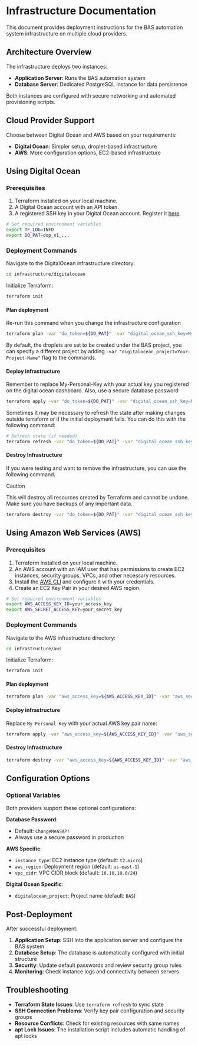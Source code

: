 
# Infrastructure Documentation

This document provides deployment instructions for the BAS automation system infrastructure on multiple cloud providers.

## Architecture Overview

The infrastructure deploys two instances:
- **Application Server**: Runs the BAS automation system
- **Database Server**: Dedicated PostgreSQL instance for data persistence

Both instances are configured with secure networking and automated provisioning scripts.

## Cloud Provider Support

Choose between Digital Ocean and AWS based on your requirements:
- **Digital Ocean**: Simpler setup, droplet-based infrastructure
- **AWS**: More configuration options, EC2-based infrastructure

## Using Digital Ocean

### Prerequisites

1. Terraform installed on your local machine.
2. A Digital Ocean account with an API token.
3. A registered SSH key in your Digital Ocean account. Register it [here](https://cloud.digitalocean.com/account/security).

```bash
# Set required environment variables
export TF_LOG=INFO
export DO_PAT=dop_v1_...
```

### Deployment Commands

Navigate to the DigitalOcean infrastructure directory:
```bash
cd infrastructure/digitalocean
```

Initialize Terraform:
```bash
terraform init 
```

#### Plan deployment

Re-run this command when you change the infrastructure configuration

```bash
terraform plan -var "do_token=${DO_PAT}" -var "digital_ocean_ssh_key=My-Personal-Key"
```

By default, the droplets are set to be created under the BAS project, you can specify a different project by adding
`-var "digitalocean_project=Your-Project-Name"` flag to the commands.

#### Deploy infrastructure

Remember to replace My-Personal-Key with your actual key you registered on the digital ocean dashboard. Also, use a secure database password

```bash
terraform apply -var "do_token=${DO_PAT}" -var "digital_ocean_ssh_key=My-Personal-Key" -var "pvt_key=~/.ssh/id_rsa" -var "database_password=my-password"
```

Sometimes it may be necessary to refresh the state after making changes outside terraform or if the initial deployment fails. You can do this with the following command:

```bash
# Refresh state (if needed)
terraform refresh -var "do_token=${DO_PAT}" -var "digital_ocean_ssh_key=My-Personal-Key"
```

#### Destroy Infrastructure

If you were testing and want to remove the infrastructure, you can use the following command.

> [!CAUTION]
> This will destroy all resources created by Terraform and cannot be undone. Make sure you have backups of any important data.

```bash
terraform destroy -var "do_token=${DO_PAT}" -var "digital_ocean_ssh_key=My-Personal-Key"
```

## Using Amazon Web Services (AWS)

### Prerequisites
1. Terraform installed on your local machine.
2. An AWS account with an IAM user that has permissions to create EC2 instances, security groups, VPCs, and other necessary resources.
3. Install the [AWS CLI](https://docs.aws.amazon.com/cli/latest/userguide/cli-chap-getting-started.html) and configure it with your credentials.
4. Create an EC2 Key Pair in your desired AWS region.

```bash
# Set required environment variables
export AWS_ACCESS_KEY_ID=your_access_key
export AWS_SECRET_ACCESS_KEY=your_secret_key
```

### Deployment Commands

Navigate to the AWS infrastructure directory:
```bash
cd infrastructure/aws
```

Initialize Terraform:
```bash
terraform init
```

#### Plan deployment
```bash
terraform plan -var "aws_access_key=${AWS_ACCESS_KEY_ID}" -var "aws_secret_key=${AWS_SECRET_ACCESS_KEY}" -var "aws_key_pair_name=My-Personal-Key"
```

#### Deploy infrastructure
Replace `My-Personal-Key` with your actual AWS key pair name:
```bash
terraform apply -var "aws_access_key=${AWS_ACCESS_KEY_ID}" -var "aws_secret_key=${AWS_SECRET_ACCESS_KEY}" -var "aws_key_pair_name=My-Personal-Key" -var "pvt_key=~/.ssh/id_rsa" -var "database_password=my-password"
```

#### Destroy Infrastructure
```bash
terraform destroy -var "aws_access_key=${AWS_ACCESS_KEY_ID}" -var "aws_secret_key=${AWS_SECRET_ACCESS_KEY}" -var "aws_key_pair_name=My-Personal-Key"
```

## Configuration Options

### Optional Variables

Both providers support these optional configurations:

**Database Password**: 
- Default: `ChangeMeASAP!` 
- Always use a secure password in production

**AWS Specific**:
- `instance_type`: EC2 instance type (default: `t2.micro`)
- `aws_region`: Deployment region (default: `us-east-1`)
- `vpc_cidr`: VPC CIDR block (default: `10.10.10.0/24`)

**Digital Ocean Specific**:
- `digitalocean_project`: Project name (default: `BAS`)

## Post-Deployment

After successful deployment:

1. **Application Setup**: SSH into the application server and configure the BAS system
2. **Database Setup**: The database is automatically configured with initial structure
3. **Security**: Update default passwords and review security group rules
4. **Monitoring**: Check instance logs and connectivity between servers

## Troubleshooting

- **Terraform State Issues**: Use `terraform refresh` to sync state
- **SSH Connection Problems**: Verify key pair configuration and security groups
- **Resource Conflicts**: Check for existing resources with same names
- **apt Lock Issues**: The installation script includes automatic handling of apt locks
